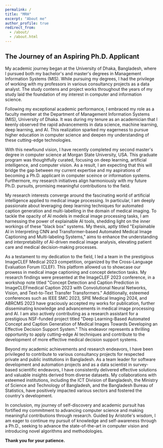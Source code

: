 ```yaml
---
permalink: /
title: "MRH"
excerpt: "About me"
author_profile: true
redirect_from: 
  - /about/
  - /about.html
---
```

## The Journey of an Aspiring Ph.D. Applicant

My academic journey began at the University of Dhaka, Bangladesh, where I pursued both my bachelor's and master's degrees in Management Information Systems (MIS). While pursuing my degrees, I had the privilege of working with my professors in various consultancy projects as a data analyst. The study contens and project works throughout the years of my study laid the foundation of my interest in computer and information science.

Following my exceptional academic performance, I embraced my role as a faculty member at the Department of Management Information Systems (MIS), University of Dhaka. It was during my tenure as an academician that I keenly observed the rapid advancements in data science, machine learning, deep learning, and AI. This realization sparked my eagerness to pursue higher education in computer science and deepen my understanding of these cutting-edge technologies.

With this newfound vision, I have recently completed my second master's degree in computer science at Morgan State University, USA. This graduate program was thoughtfully curated, focusing on deep learning, artificial intelligence, and computer vision. As a result, I am expecting that this will bridge the gap between my current expertise and my aspirations of becoming a Ph.D. applicant in computer sceince or information systems. Furthermore, my research initiatives align harmoniously with my future Ph.D. pursuits, promising meaningful contributions to the field.

My research interests converge around the fascinating world of artificial intelligence applied to medical image processing. In particular, I am deeply passionate about leveraging deep learning techniques for automated caption generation and multi-labelling in the domain of medical imaging. To tackle the opacity of AI models in medical image processing tasks, I am harnessing the power of explainable AI tools, shedding light on the inner workings of these "black box" systems. My thesis, aptly titled "Explainable AI in Interpreting CNN and Transformer-based Automated Medical Image Captioning and Multi-labeling Systems," aims to enhance the understanding and interpretability of AI-driven medical image analysis, elevating patient care and medical decision-making processes.

As a testament to my dedication to the field, I led a team in the prestigious ImageCLEF Medical 2023 competition, organized by the Cross-Language Evaluation Forum (CLEF). This platform allowed us to showcase our prowess in medical image captioning and concept detection tasks. My research findings were presented at the ImageCLEF 2023 conference, in a workshop note titled "Concept Detection and Caption Prediction in ImageCLEFmedical Caption 2023 with Convolutional Neural Networks, Vision, and Text-to-Text Transfer Transformers." Additionally, esteemed conferences such as IEEE SMC 2023, SPIE Medical Imaging 2024, and ABRCMS 2023 have graciously accepted my works for publication, further disseminating knowledge and advancements in medical image processing and AI. I am also actively contributing as a research assistant for a prestigious NSF-funded project titled "Deep Learning-Based Automated Concept and Caption Generation of Medical Images Towards Developing an Effective Decision Support System." This endeavor represents a thrilling opportunity to apply cutting-edge AI techniques and contribute to the development of more effective medical decision support systems.

Beyond my academic achievements and research endeavors, I have been privileged to contribute to various consultancy projects for respected private and public institutions in Bangladesh. As a team leader for software development and automation projects and as a data scientist in survey-based scientific endeavors, I have consistently delivered effective solutions and valuable insights derived from diverse datasets. My collaborations with esteemed institutions, including the ICT Division of Bangladesh, the Ministry of Science and Technology of Bangladesh, and the Bangladesh Bureau of Statistics, have positively impacted various sectors and fostered the country's development.

In conclusion, my journey of self-discovery and academic pursuit has fortified my commitment to advancing computer science and making meaningful contributions through research. Guided by Aristotle's wisdom, I am eager to continue my pursuit of knowledge and self-awareness through a Ph.D., seeking to advance the state-of-the-art in computer vision and introducing novel algorithms and methodologies.

**Thank you for your patience.**
